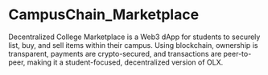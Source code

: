 # CampusChain_Marketplace
Decentralized College Marketplace is a Web3 dApp for students to securely list, buy, and sell items within their campus. Using blockchain, ownership is transparent, payments are crypto-secured, and transactions are peer-to-peer, making it a student-focused, decentralized version of OLX.
